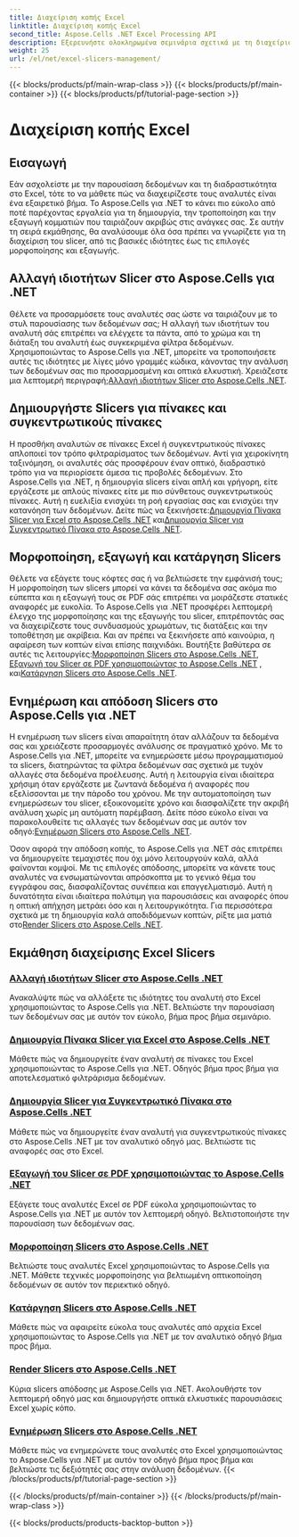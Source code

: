 ```yaml
---
title: Διαχείριση κοπής Excel
linktitle: Διαχείριση κοπής Excel
second_title: Aspose.Cells .NET Excel Processing API
description: Εξερευνήστε ολοκληρωμένα σεμινάρια σχετικά με τη διαχείριση των κοπτών του Excel με το Aspose.Cells για .NET. Μάθετε πώς να δημιουργείτε, να ενημερώνετε, να μορφοποιείτε και να εξάγετε slicers χωρίς κόπο.
weight: 25
url: /el/net/excel-slicers-management/
---
```


{{< blocks/products/pf/main-wrap-class >}}
{{< blocks/products/pf/main-container >}}
{{< blocks/products/pf/tutorial-page-section >}}

# Διαχείριση κοπής Excel

## Εισαγωγή

Εάν ασχολείστε με την παρουσίαση δεδομένων και τη διαδραστικότητα στο Excel, τότε το να μάθετε πώς να διαχειρίζεστε τους αναλυτές είναι ένα εξαιρετικό βήμα. Το Aspose.Cells για .NET το κάνει πιο εύκολο από ποτέ παρέχοντας εργαλεία για τη δημιουργία, την τροποποίηση και την εξαγωγή κομματιών που ταιριάζουν ακριβώς στις ανάγκες σας. Σε αυτήν τη σειρά εκμάθησης, θα αναλύσουμε όλα όσα πρέπει να γνωρίζετε για τη διαχείριση του slicer, από τις βασικές ιδιότητες έως τις επιλογές μορφοποίησης και εξαγωγής.

## Αλλαγή ιδιοτήτων Slicer στο Aspose.Cells για .NET
Θέλετε να προσαρμόσετε τους αναλυτές σας ώστε να ταιριάζουν με το στυλ παρουσίασης των δεδομένων σας; Η αλλαγή των ιδιοτήτων του αναλυτή σάς επιτρέπει να ελέγχετε τα πάντα, από το χρώμα και τη διάταξη του αναλυτή έως συγκεκριμένα φίλτρα δεδομένων. Χρησιμοποιώντας το Aspose.Cells για .NET, μπορείτε να τροποποιήσετε αυτές τις ιδιότητες με λίγες μόνο γραμμές κώδικα, κάνοντας την ανάλυση των δεδομένων σας πιο προσαρμοσμένη και οπτικά ελκυστική. Χρειάζεστε μια λεπτομερή περιγραφή;[Αλλαγή ιδιοτήτων Slicer στο Aspose.Cells .NET](./change-slicer-properties/).

## Δημιουργήστε Slicers για πίνακες και συγκεντρωτικούς πίνακες
 Η προσθήκη αναλυτών σε πίνακες Excel ή συγκεντρωτικούς πίνακες απλοποιεί τον τρόπο φιλτραρίσματος των δεδομένων. Αντί για χειροκίνητη ταξινόμηση, οι αναλυτές σάς προσφέρουν έναν οπτικό, διαδραστικό τρόπο για να περιορίσετε άμεσα τις προβολές δεδομένων. Στο Aspose.Cells για .NET, η δημιουργία slicers είναι απλή και γρήγορη, είτε εργάζεστε με απλούς πίνακες είτε με πιο σύνθετους συγκεντρωτικούς πίνακες. Αυτή η ευελιξία ενισχύει τη ροή εργασίας σας και ενισχύει την κατανόηση των δεδομένων. Δείτε πώς να ξεκινήσετε:[Δημιουργία Πίνακα Slicer για Excel στο Aspose.Cells .NET](./create-slicer-excel-table/) και[Δημιουργία Slicer για Συγκεντρωτικό Πίνακα στο Aspose.Cells .NET](./create-slicer-pivot-table/).

## Μορφοποίηση, εξαγωγή και κατάργηση Slicers
 Θέλετε να εξάγετε τους κόφτες σας ή να βελτιώσετε την εμφάνισή τους; Η μορφοποίηση των slicers μπορεί να κάνει τα δεδομένα σας ακόμα πιο εύπεπτα και η εξαγωγή τους σε PDF σάς επιτρέπει να μοιράζεστε στατικές αναφορές με ευκολία. Το Aspose.Cells για .NET προσφέρει λεπτομερή έλεγχο της μορφοποίησης και της εξαγωγής του slicer, επιτρέποντάς σας να διαχειρίζεστε τους συνδυασμούς χρωμάτων, τις διατάξεις και την τοποθέτηση με ακρίβεια. Και αν πρέπει να ξεκινήσετε από καινούρια, η αφαίρεση των κοπτών είναι επίσης παιχνιδάκι. Βουτήξτε βαθύτερα σε αυτές τις λειτουργίες:[Μορφοποίηση Slicers στο Aspose.Cells .NET](./format-slicers/), [Εξαγωγή του Slicer σε PDF χρησιμοποιώντας το Aspose.Cells .NET](./export-slicer-to-pdf/) , και[Κατάργηση Slicers στο Aspose.Cells .NET](./remove-slicers/).

## Ενημέρωση και απόδοση Slicers στο Aspose.Cells για .NET

Η ενημέρωση των slicers είναι απαραίτητη όταν αλλάζουν τα δεδομένα σας και χρειάζεστε προσαρμογές ανάλυσης σε πραγματικό χρόνο. Με το Aspose.Cells για .NET, μπορείτε να ενημερώσετε μέσω προγραμματισμού τα slicers, διατηρώντας τα φίλτρα δεδομένων σας σχετικά με τυχόν αλλαγές στα δεδομένα προέλευσης. Αυτή η λειτουργία είναι ιδιαίτερα χρήσιμη όταν εργάζεστε με ζωντανά δεδομένα ή αναφορές που εξελίσσονται με την πάροδο του χρόνου. Με την αυτοματοποίηση των ενημερώσεων του slicer, εξοικονομείτε χρόνο και διασφαλίζετε την ακριβή ανάλυση χωρίς μη αυτόματη παρέμβαση. Δείτε πόσο εύκολο είναι να παρακολουθείτε τις αλλαγές των δεδομένων σας με αυτόν τον οδηγό:[Ενημέρωση Slicers στο Aspose.Cells .NET](./update-slicers/).

Όσον αφορά την απόδοση κοπής, το Aspose.Cells για .NET σάς επιτρέπει να δημιουργείτε τεμαχιστές που όχι μόνο λειτουργούν καλά, αλλά φαίνονται κομψοί. Με τις επιλογές απόδοσης, μπορείτε να κάνετε τους αναλυτές να ενσωματώνονται απρόσκοπτα με το γενικό θέμα του εγγράφου σας, διασφαλίζοντας συνέπεια και επαγγελματισμό. Αυτή η δυνατότητα είναι ιδιαίτερα πολύτιμη για παρουσιάσεις και αναφορές όπου η οπτική απήχηση μετράει όσο και η λειτουργικότητα. Για περισσότερα σχετικά με τη δημιουργία καλά αποδιδόμενων κοπτών, ρίξτε μια ματιά στο[Render Slicers στο Aspose.Cells .NET](./render-slicers/).

## Εκμάθηση διαχείρισης Excel Slicers
### [Αλλαγή ιδιοτήτων Slicer στο Aspose.Cells .NET](./change-slicer-properties/)
Ανακαλύψτε πώς να αλλάξετε τις ιδιότητες του αναλυτή στο Excel χρησιμοποιώντας το Aspose.Cells για .NET. Βελτιώστε την παρουσίαση των δεδομένων σας με αυτόν τον εύκολο, βήμα προς βήμα σεμινάριο.
### [Δημιουργία Πίνακα Slicer για Excel στο Aspose.Cells .NET](./create-slicer-excel-table/)
Μάθετε πώς να δημιουργείτε έναν αναλυτή σε πίνακες του Excel χρησιμοποιώντας το Aspose.Cells για .NET. Οδηγός βήμα προς βήμα για αποτελεσματικό φιλτράρισμα δεδομένων.
### [Δημιουργία Slicer για Συγκεντρωτικό Πίνακα στο Aspose.Cells .NET](./create-slicer-pivot-table/)
Μάθετε πώς να δημιουργείτε έναν αναλυτή για συγκεντρωτικούς πίνακες στο Aspose.Cells .NET με τον αναλυτικό οδηγό μας. Βελτιώστε τις αναφορές σας στο Excel.
### [Εξαγωγή του Slicer σε PDF χρησιμοποιώντας το Aspose.Cells .NET](./export-slicer-to-pdf/)
Εξάγετε τους αναλυτές Excel σε PDF εύκολα χρησιμοποιώντας το Aspose.Cells για .NET με αυτόν τον λεπτομερή οδηγό. Βελτιστοποιήστε την παρουσίαση των δεδομένων σας.
### [Μορφοποίηση Slicers στο Aspose.Cells .NET](./format-slicers/)
Βελτιώστε τους αναλυτές Excel χρησιμοποιώντας το Aspose.Cells για .NET. Μάθετε τεχνικές μορφοποίησης για βελτιωμένη οπτικοποίηση δεδομένων σε αυτόν τον περιεκτικό οδηγό.
### [Κατάργηση Slicers στο Aspose.Cells .NET](./remove-slicers/)
Μάθετε πώς να αφαιρείτε εύκολα τους αναλυτές από αρχεία Excel χρησιμοποιώντας το Aspose.Cells για .NET με τον αναλυτικό οδηγό βήμα προς βήμα.
### [Render Slicers στο Aspose.Cells .NET](./render-slicers/)
Κύρια slicers απόδοσης με Aspose.Cells για .NET. Ακολουθήστε τον λεπτομερή οδηγό μας και δημιουργήστε οπτικά ελκυστικές παρουσιάσεις Excel χωρίς κόπο.
### [Ενημέρωση Slicers στο Aspose.Cells .NET](./update-slicers/)
Μάθετε πώς να ενημερώνετε τους αναλυτές στο Excel χρησιμοποιώντας το Aspose.Cells για .NET με αυτόν τον οδηγό βήμα προς βήμα και βελτιώστε τις δεξιότητές σας στην ανάλυση δεδομένων.
{{< /blocks/products/pf/tutorial-page-section >}}

{{< /blocks/products/pf/main-container >}}
{{< /blocks/products/pf/main-wrap-class >}}

{{< blocks/products/products-backtop-button >}}
